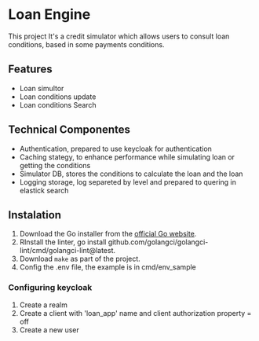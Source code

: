 # Loan Engine

This project It's a credit simulator which allows users to consult loan conditions, based in some payments conditions.

## Features

- Loan simultor
- Loan conditions update
- Loan conditions Search

## Technical Componentes

- Authentication, prepared to use keycloak for authentication
- Caching stategy, to enhance performance while simulating loan or getting the conditions
- Simulator DB, stores the conditions to calculate the loan and the loan
- Logging storage, log separeted by level and prepared to quering in elastick search

## Instalation

1. Download the Go installer from the [official Go website](https://golang.org/dl/).
2. RInstall the linter, go install github.com/golangci/golangci-lint/cmd/golangci-lint@latest.
3. Download `make` as part of the project.
4. Config the .env file, the example is in cmd/env_sample

### Configuring keycloak
1. Create a realm
2. Create a client with 'loan_app' name and client authorization property = off
3. Create a new user